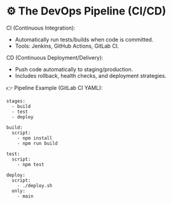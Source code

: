 # ⚙️ The DevOps Pipeline (CI/CD)

CI (Continuous Integration):
  - Automatically run tests/builds when code is committed.
  - Tools: Jenkins, GitHub Actions, GitLab CI.


CD (Continuous Deployment/Delivery):
  - Push code automatically to staging/production.
  - Includes rollback, health checks, and deployment strategies.


👉 Pipeline Example (GitLab CI YAML):
```
stages:
  - build
  - test
  - deploy

build:
  script:
    - npm install
    - npm run build

test:
  script:
    - npm test

deploy:
  script:
    - ./deploy.sh
  only:
    - main

```
